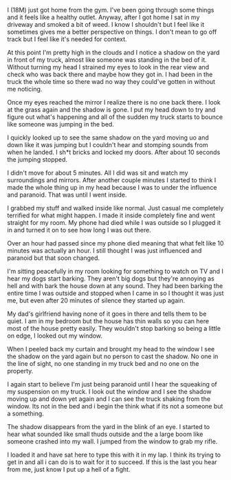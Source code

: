 I (18M) just got home from the gym. I've been going through some things and it feels like a healthy outlet. Anyway, after I got home I sat in my driveway and smoked a bit of weed. I know I shouldn't but I feel like it sometimes gives me a better perspective on things. I don't mean to go off track but I feel like it's needed for context. 

At this point I'm pretty high in the clouds and I notice a shadow on the yard in front of my truck, almost like someone was standing in the bed of it. Without turning my head I strained my eyes to look in the rear view and check who was back there and maybe how they got in. I had been in the truck the whole time so there wad no way they could've gotten in without me noticing. 

Once my eyes reached the mirror I realize there is no one back there. I look at the grass again and the shadow is gone. I put my head down to try and figure out what's happening and all of the sudden my truck starts to bounce like someone was jumping in the bed.

 I quickly looked up to see the same shadow on the yard moving uo and down like it was jumping but I couldn't hear and stomping sounds from when he landed. I sh*t bricks and locked my doors. After about 10 seconds the jumping stopped. 

I didn't move for about 5 minutes. All I did was sit and watch my surroundings and mirrors. After another couple minutes I started to think I made the whole thing up in my head because I was to under the influence and paranoid. That was until I went inside. 

I grabbed my stuff and walked inside like normal. Just casual me completely terrified for what might happen. I made it inside completely fine and went straight for my room. My phone had died while I was outside so I plugged it in and turned it on to see how long I was out there. 

Over an hour had passed since my phone died meaning that what felt like 10 minutes was actually an hour. I still thought I was just influenced and paranoid but that soon changed. 

I'm sitting peacefully in my room looking for something to watch on TV and I hear my dogs start barking. They aren't big dogs but they're annoying as hell and with bark the house down at any sound. They had been barking the entire time I was outside and stopped when I came in so I thought it was just me, but even after 20 minutes of silence they started up again. 

My dad's girlfriend having none of it goes in there and tells them to be quiet. I am in my bedroom but the house has thin walls so you can here most of the house pretty easily. They wouldn't stop barking so being a little on edge, I looked out my window. 

When I peeled back my curtain and brought my head to the window I see the shadow on the yard again but no person to cast the shadow. No one in the line of sight, no one standing in my truck bed and no one on the property. 

I again start to believe I'm just being paranoid until I hear the squeaking of my suspension on my truck. I look out the window and I see the shadow moving up and down yet again and I can see the truck shaking from the window. Its not in the bed and i begin the think what if its not a someone but a something. 

The shadow disappears from the yard in the blink of an eye. I started to hear what sounded like small thuds outside and the a large boom like someone crashed into my wall. I jumped from the window to grab my rifle. 

I loaded it and have sat here to type this with it in my lap. I think its trying to get in and all i can do is to wait for it to succeed. If this is the last you hear from me, just know I put up a hell of a fight.